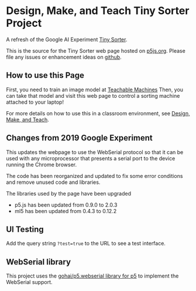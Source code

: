 # Design, Make, and Teach Tiny Sorter Project

A refresh of the Google AI Experiment [Tiny Sorter](https://experiments.withgoogle.com/tiny-sorter/).

This is the source for the Tiny Sorter web page hosted on [p5js.org](https://editor.p5js.org/designmakeandteach/full/6qflZwLtf).
Please file any issues or enhancement ideas on [github](https://github.com/designmakeandteach/tiny-sorter).

## How to use this Page

First, you need to train an image model at [Teachable Machines](https://teachablemachine.withgoogle.com/train)
Then, you can take that model and visit this web page to control a sorting machine attached to your laptop!

For more details on how to use this in a classroom environment, see [Design, Make, and Teach](https://designmakeandteach.com/projects/tiny-sorter).

## Changes from 2019 Google Experiment

This updates the webpage to use the WebSerial protocol so that it can
be used with any microprocessor that presents a serial port to the 
device running the Chrome browser.

The code has been reorganized and updated to fix some error conditions and remove unused code and libraries.

The libraries used by the page have been upgraded

- p5.js has been updated from 0.9.0 to 2.0.3
- ml5 has been updated from 0.4.3 to 0.12.2

## UI Testing

Add the query string `?test=true` to the URL to see a test interface.

## WebSerial library

This project uses the [gohai/p5.webserial library for p5](https://github.com/gohai/p5.webserial) to implement the WebSerial support.
